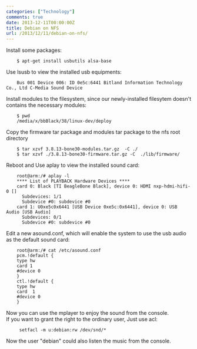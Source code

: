 ```yaml
---
categories: ["Technology"]
comments: true
date: 2013-12-11T00:00:00Z
title: Debian on NFS
url: /2013/12/11/debian-on-nfs/
---
```


Install some packages:

```
	$ apt-get install usbutils alsa-base

```
Use lsusb to view the installed usb equipments:

```
	Bus 001 Device 006: ID 0e5c:6441 Bitland Information Technology Co., Ltd C-Media Sound Device

```
Install modules to the filesystem, since our newly-installed filesytem doesn't contains the necessary modules:

```
	$ pwd
	/media/x/bbBlack/38/linux-dev/deploy

```
Copy the firmware tar package and modules tar package to the nfs root directory

```
	$ tar xzvf 3.8.13-bone30-modules.tar.gz  -C ./
	$ tar xzvf ./3.8.13-bone30-firmware.tar.gz -C  ./lib/firmware/

```
Reboot and Use aplay to view the installed sound card:

```
	root@arm:/# aplay -l
	**** List of PLAYBACK Hardware Devices ****
	card 0: Black [TI BeagleBone Black], device 0: HDMI nxp-hdmi-hifi-0 []
	  Subdevices: 1/1
	  Subdevice #0: subdevice #0
	card 1: U0xe5c0x6441 [USB Device 0xe5c:0x6441], device 0: USB Audio [USB Audio]
	  Subdevices: 0/1
	  Subdevice #0: subdevice #0

```
Edit a new asound.conf, which will enable the system to use the usb audio as the default sound card:

```
	root@arm:/# cat /etc/asound.conf
	pcm.!default { 
	type hw 
	card 1
	#device 0 
	}
	ctl.!default { 
	type hw 
	card  1
	#device 0 
	}

```
Now you can use the mplayer to enjoy the sound from the console.     	
If you want to grant the right to the ordinary user, Just use acl: 

```
	 setfacl -m u:debian:rw /dev/snd/*

```
Now the user "debian" could also listen the music from the console. 
	

